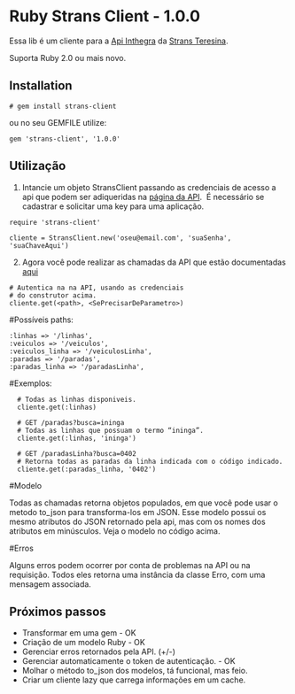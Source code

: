 # Ruby Strans Client - 1.0.0

Essa lib é um cliente para a [Api Inthegra](https://inthegra.strans.teresina.pi.gov.br/) da [Strans Teresina](http://strans.teresina.pi.gov.br/).

Suporta Ruby 2.0 ou mais novo.

## Installation

```
# gem install strans-client
```
ou no seu GEMFILE utilize:

```
gem 'strans-client', '1.0.0'
```

## Utilização

1. Intancie um objeto StransClient passando as credenciais de acesso a api que podem ser adiqueridas na [página da API](https://inthegra.strans.teresina.pi.gov.br/apikey).  É necessário se cadastrar e solicitar uma key para uma aplicação.

```
require 'strans-client'

cliente = StransClient.new('oseu@email.com', 'suaSenha', 'suaChaveAqui')
```

2. Agora você pode realizar as chamadas da API que estão documentadas [aqui](https://inthegra.strans.teresina.pi.gov.br/docs)

```
# Autentica na na API, usando as credenciais
# do construtor acima.
cliente.get(<path>, <SePrecisarDeParametro>)
```
#Possíveis paths:

```
:linhas => '/linhas',
:veiculos => '/veiculos',
:veiculos_linha => '/veiculosLinha',
:paradas => '/paradas',
:paradas_linha => '/paradasLinha',
```
#Exemplos:

```
  # Todas as linhas disponiveis.
  cliente.get(:linhas)

  # GET /paradas?busca=ininga
  # Todas as linhas que possuam o termo “ininga”.
  cliente.get(:linhas, 'ininga')

  # GET /paradasLinha?busca=0402
  # Retorna todas as paradas da linha indicada com o código indicado.
  cliente.get(:paradas_linha, '0402')

```

#Modelo

Todas as chamadas retorna objetos populados, em que você pode usar o metodo
to_json para transforma-los em JSON. Esse modelo possui os mesmo atributos
do JSON retornado pela api, mas com os nomes dos atributos em minúsculos.
Veja o modelo no código acima.

#Erros

Alguns erros podem ocorrer por conta de problemas na API ou na requisição.
Todos eles retorna uma instância da classe Erro, com uma mensagem associada.

## Próximos passos

 - Transformar em uma gem - OK  
 - Criação de um modelo Ruby - OK
 - Gerenciar  erros retornados pela API. (+/-)
 - Gerenciar automaticamente o token de autenticação. - OK
 - Molhar o método to_json dos modelos, tá funcional, mas feio.
 - Criar um cliente lazy que carrega informações em um cache.
